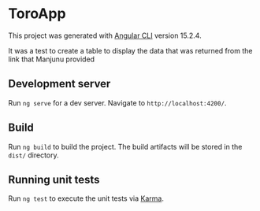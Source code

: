 # ToroApp

This project was generated with [Angular CLI](https://github.com/angular/angular-cli) version 15.2.4.

It was a test to create a table to display the data that was returned from the link that Manjunu provided

## Development server

Run `ng serve` for a dev server. Navigate to `http://localhost:4200/`.

## Build

Run `ng build` to build the project. The build artifacts will be stored in the `dist/` directory.

## Running unit tests

Run `ng test` to execute the unit tests via [Karma](https://karma-runner.github.io).
